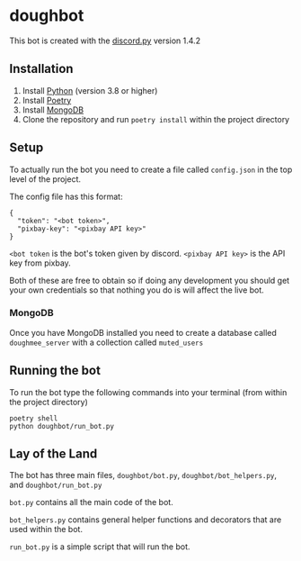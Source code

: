 # doughbot
This bot is created with the [discord.py](https://discordpy.readthedocs.io/en/latest/whats_new.html#v1-4-2) version 1.4.2

## Installation
1. Install [Python](https://www.python.org/downloads/) (version 3.8 or higher)
2. Install [Poetry](https://python-poetry.org/docs/)
3. Install [MongoDB](https://www.mongodb.com/try/download/community)
4. Clone the repository and run `poetry install` within the project directory

## Setup
To actually run the bot you need to create a file called `config.json` in the top level of the project.

The config file has this format:
```
{
  "token": "<bot token>",
  "pixbay-key": "<pixbay API key>"
}
```
`<bot token` is the bot's token given by discord.
`<pixbay API key>` is the API key from pixbay.

Both of these are free to obtain so if doing any development you should get your own credentials so that nothing you do is will affect the live bot.

### MongoDB
Once you have MongoDB installed you need to create a database called `doughmee_server` with a collection called `muted_users`

## Running the bot
To run the bot type the following commands into your terminal (from within the project directory)
```
poetry shell
python doughbot/run_bot.py
```

## Lay of the Land
The bot has three main files, `doughbot/bot.py`, `doughbot/bot_helpers.py`, and `doughbot/run_bot.py`

`bot.py` contains all the main code of the bot.

`bot_helpers.py` contains general helper functions and decorators that are used within the bot.

`run_bot.py` is a simple script that will run the bot.
